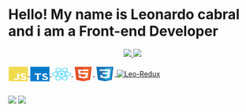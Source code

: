 <h1>Hello! My name is Leonardo cabral and i am a Front-end Developer</h1>



<div align="center">
  <a href="https://github.com/leonardo-cabral67">
  <img height="180em" src="https://github-readme-stats.vercel.app/api?username=leonardo-cabral67&show_icons=true&theme=dracula&include_all_commits=true&count_private=true"/>
  <img height="180em" src="https://github-readme-stats.vercel.app/api/top-langs/?username=leonardo-cabral67&layout=compact&langs_count=7&theme=dracula"/>
</div>

<div style="display: inline_block"><br>
  <img align="center" alt="Leo-Js" height="30" width="40" src="https://raw.githubusercontent.com/devicons/devicon/master/icons/javascript/javascript-plain.svg">
  <img align="center" alt="Leo-Ts" height="30" width="40" src="https://raw.githubusercontent.com/devicons/devicon/master/icons/typescript/typescript-plain.svg">
  <img align="center" alt="Leo-React" height="30" width="40" src="https://raw.githubusercontent.com/devicons/devicon/master/icons/react/react-original.svg">
  <img align="center" alt="Leo-HTML" height="30" width="40" src="https://raw.githubusercontent.com/devicons/devicon/master/icons/html5/html5-original.svg">
  <img align="center" alt="Leo-CSS" height="30" width="40" src="https://raw.githubusercontent.com/devicons/devicon/master/icons/css3/css3-original.svg">
  <img align="center" alt="Leo-Redux" height="30" width="40" src="https://cdn.jsdelivr.net/gh/devicons/devicon/icons/redux/redux-original.svg">
</div>
  
  ##
    
<div>
     <a href="https://www.linkedin.com/in/leonardo-cabral67" target="_blank"><img src="https://img.shields.io/badge/-LinkedIn-%230077B5?style=for-the-badge&logo=linkedin&logoColor=white" target="_blank"></a>    
     <a href="https://portfolio-pessoal-leonardo-cabral67.vercel.app/" target="_blank"><img src="https://img.shields.io/badge/website-000000?style=for-the-badge&logo=About.me&logoColor=white" target="_blank"></a> 
        
</div>
